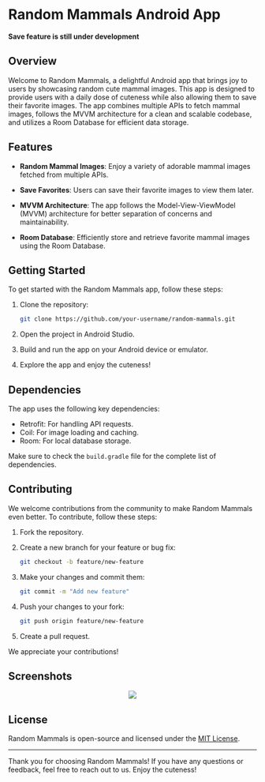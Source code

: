 # Random Mammals Android App

**Save feature is still under development**

## Overview

Welcome to Random Mammals, a delightful Android app that brings joy to users by showcasing random cute mammal images. This app is designed to provide users with a daily dose of cuteness while also allowing them to save their favorite images. The app combines multiple APIs to fetch mammal images, follows the MVVM architecture for a clean and scalable codebase, and utilizes a Room Database for efficient data storage.

## Features

- **Random Mammal Images**: Enjoy a variety of adorable mammal images fetched from multiple APIs.

- **Save Favorites**: Users can save their favorite images to view them later.

- **MVVM Architecture**: The app follows the Model-View-ViewModel (MVVM) architecture for better separation of concerns and maintainability.

- **Room Database**: Efficiently store and retrieve favorite mammal images using the Room Database.

## Getting Started

To get started with the Random Mammals app, follow these steps:

1. Clone the repository:

   ```bash
   git clone https://github.com/your-username/random-mammals.git
   ```

2. Open the project in Android Studio.

3. Build and run the app on your Android device or emulator.

4. Explore the app and enjoy the cuteness!

## Dependencies

The app uses the following key dependencies:

- Retrofit: For handling API requests.
- Coil: For image loading and caching.
- Room: For local database storage.

Make sure to check the `build.gradle` file for the complete list of dependencies.

## Contributing

We welcome contributions from the community to make Random Mammals even better. To contribute, follow these steps:

1. Fork the repository.

2. Create a new branch for your feature or bug fix:

   ```bash
   git checkout -b feature/new-feature
   ```

3. Make your changes and commit them:

   ```bash
   git commit -m "Add new feature"
   ```

4. Push your changes to your fork:

   ```bash
   git push origin feature/new-feature
   ```

5. Create a pull request.

We appreciate your contributions!

## Screenshots

<!-- Add screenshots of the app here -->
<p align = "center">
    <img src="https://i.imgur.com/DE7p9nK.png">
</p>

## License

Random Mammals is open-source and licensed under the [MIT License](LICENSE).

---

Thank you for choosing Random Mammals! If you have any questions or feedback, feel free to reach out to us. Enjoy the cuteness!